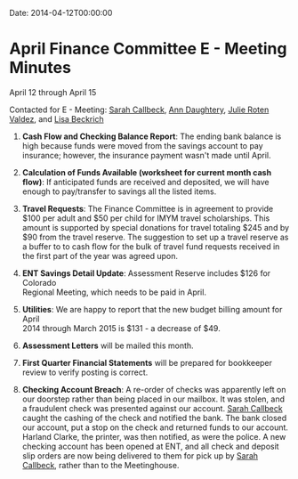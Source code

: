 Date: 2014-04-12T00:00:00

# April Finance Committee E - Meeting Minutes
April 12 through April 15

[AnnDaughtery]: /Friends/AnnDaughtery
[JulieRotenValdez]: /Friends/JulieRotenValdez
[LisaBeckrich]: /Friends/LisaBeckrich
[SarahCallbeck]: /Friends/SarahCallbeck

Contacted for E - Meeting: [Sarah Callbeck][SarahCallbeck], 
[Ann Daughtery][AnnDaughtery], [Julie Roten Valdez][JulieRotenValdez], and 
[Lisa Beckrich][LisaBeckrich]

1.  **Cash Flow and Checking Balance Report**: The ending bank balance is high
    because funds were moved from the savings account to pay insurance; 
    however, the insurance payment wasn't made until April.

2.  **Calculation of Funds Available (worksheet for current month cash flow)**: 
    If anticipated funds are received and deposited, we will have enough to 
    pay/transfer to savings all the listed items.  

3.  **Travel Requests**: The Finance Committee is in agreement to provide $100 
    per adult and $50 per child for IMYM travel scholarships. This amount is
    supported by special donations for travel totaling $245 and by $90 from the 
    travel reserve. The suggestion to set up a travel reserve as a buffer to 
    to cash flow for the bulk of travel  fund requests received  in the first
    part of the year was agreed upon.

4.  **ENT Savings Detail Update**: Assessment Reserve includes $126 for Colorado		
    Regional Meeting, which needs to be paid in April.

5.  **Utilities**: We are happy to report that the new budget billing amount for April		
    2014 through March 2015 is $131 - a decrease of $49.

6.  **Assessment Letters** will be mailed this month. 

7.  **First Quarter Financial Statements** will be prepared for bookkeeper review to verify
    posting is correct. 

8.  **Checking Account Breach**:  A re-order of checks was apparently left on our doorstep
    rather than being placed in our mailbox. It was stolen, and a fraudulent check was
    presented against our account. [Sarah Callbeck][SarahCallbeck] caught the cashing of the check and
    notified the bank.  The bank closed our account, put a stop on the check and returned
    funds to our account. Harland Clarke, the printer, was then notified, as were the police.
    A new checking account has been opened at ENT, and all check and deposit slip 
    orders are now being delivered to them for pick up by [Sarah Callbeck][SarahCallbeck], rather than to
    the Meetinghouse.        


